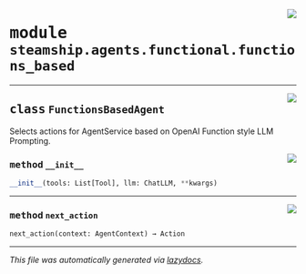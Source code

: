 <!-- markdownlint-disable -->

<a href="https://github.com/steamship-core/python-client/tree/main/src/steamship/agents/functional/functions_based.py#L0"><img align="right" style="float:right;" src="https://img.shields.io/badge/-source-cccccc?style=flat-square"></a>

# <kbd>module</kbd> `steamship.agents.functional.functions_based`






---

<a href="https://github.com/steamship-core/python-client/tree/main/src/steamship/agents/functional/functions_based.py#L9"><img align="right" style="float:right;" src="https://img.shields.io/badge/-source-cccccc?style=flat-square"></a>

## <kbd>class</kbd> `FunctionsBasedAgent`
Selects actions for AgentService based on OpenAI Function style LLM Prompting. 

<a href="https://github.com/steamship-core/python-client/tree/main/src/steamship/agents/functional/functions_based.py#L23"><img align="right" style="float:right;" src="https://img.shields.io/badge/-source-cccccc?style=flat-square"></a>

### <kbd>method</kbd> `__init__`

```python
__init__(tools: List[Tool], llm: ChatLLM, **kwargs)
```








---

<a href="https://github.com/steamship-core/python-client/tree/main/src/steamship/agents/functional/functions_based.py#L28"><img align="right" style="float:right;" src="https://img.shields.io/badge/-source-cccccc?style=flat-square"></a>

### <kbd>method</kbd> `next_action`

```python
next_action(context: AgentContext) → Action
```








---

_This file was automatically generated via [lazydocs](https://github.com/ml-tooling/lazydocs)._
